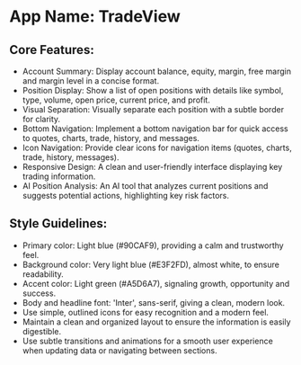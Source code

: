# **App Name**: TradeView

## Core Features:

- Account Summary: Display account balance, equity, margin, free margin and margin level in a concise format.
- Position Display: Show a list of open positions with details like symbol, type, volume, open price, current price, and profit.
- Visual Separation: Visually separate each position with a subtle border for clarity.
- Bottom Navigation: Implement a bottom navigation bar for quick access to quotes, charts, trade, history, and messages.
- Icon Navigation: Provide clear icons for navigation items (quotes, charts, trade, history, messages).
- Responsive Design: A clean and user-friendly interface displaying key trading information.
- AI Position Analysis: An AI tool that analyzes current positions and suggests potential actions, highlighting key risk factors.

## Style Guidelines:

- Primary color: Light blue (#90CAF9), providing a calm and trustworthy feel.
- Background color: Very light blue (#E3F2FD), almost white, to ensure readability.
- Accent color: Light green (#A5D6A7), signaling growth, opportunity and success.
- Body and headline font: 'Inter', sans-serif, giving a clean, modern look.
- Use simple, outlined icons for easy recognition and a modern feel.
- Maintain a clean and organized layout to ensure the information is easily digestible.
- Use subtle transitions and animations for a smooth user experience when updating data or navigating between sections.